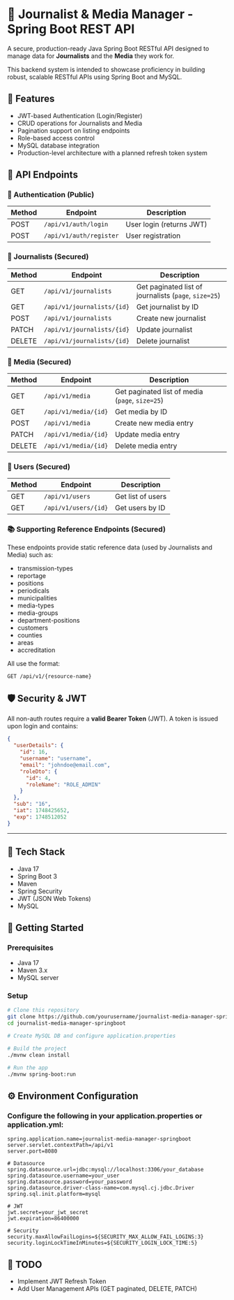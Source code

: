 # 📰 Journalist & Media Manager - Spring Boot REST API

A secure, production-ready Java Spring Boot RESTful API designed to manage data for **Journalists** and the **Media** they work for.

This backend system is intended to showcase proficiency in building robust, scalable RESTful APIs using Spring Boot and MySQL.

## 🚀 Features

- JWT-based Authentication (Login/Register)
- CRUD operations for Journalists and Media
- Pagination support on listing endpoints
- Role-based access control
- MySQL database integration
- Production-level architecture with a planned refresh token system

## 📡 API Endpoints

### 🔐 Authentication (Public)
| Method | Endpoint               | Description       |
|--------|------------------------|-------------------|
| POST   | `/api/v1/auth/login`    | User login (returns JWT) |
| POST   | `/api/v1/auth/register` | User registration        |

### 🧑 Journalists (Secured)
| Method | Endpoint                 | Description              |
|--------|---------------------------|--------------------------|
| GET    | `/api/v1/journalists`      | Get paginated list of journalists (`page`, `size=25`) |
| GET    | `/api/v1/journalists/{id}` | Get journalist by ID     |
| POST   | `/api/v1/journalists`      | Create new journalist    |
| PATCH  | `/api/v1/journalists/{id}` | Update journalist        |
| DELETE | `/api/v1/journalists/{id}` | Delete journalist        |

### 📰 Media (Secured)
| Method | Endpoint             | Description              |
|--------|----------------------|--------------------------|
| GET    | `/api/v1/media`       | Get paginated list of media (`page`, `size=25`) |
| GET    | `/api/v1/media/{id}`  | Get media by ID          |
| POST   | `/api/v1/media`       | Create new media entry   |
| PATCH  | `/api/v1/media/{id}`  | Update media entry       |
| DELETE | `/api/v1/media/{id}`  | Delete media entry       |

### 🧑 Users (Secured)
| Method | Endpoint             | Description              |
|--------|----------------------|--------------------------|
| GET    | `/api/v1/users`       | Get list of users        |
| GET    | `/api/v1/users/{id}`  | Get users by ID          |

### 📚 Supporting Reference Endpoints (Secured)

These endpoints provide static reference data (used by Journalists and Media) such as:

- transmission-types
- reportage
- positions
- periodicals
- municipalities
- media-types
- media-groups
- department-positions
- customers
- counties
- areas
- accreditation

All use the format:

```http
GET /api/v1/{resource-name}
```

## 🛡️ Security & JWT

All non-auth routes require a **valid Bearer Token** (JWT). A token is issued upon login and contains:

```json
{
  "userDetails": {
    "id": 16,
    "username": "username",
    "email": "johndoe@email.com",
    "roleDto": {
      "id": 4,
      "roleName": "ROLE_ADMIN"
    }
  },
  "sub": "16",
  "iat": 1748425652,
  "exp": 1748512052
}
```
---
## 🧰 Tech Stack
- Java 17
- Spring Boot 3
- Maven
- Spring Security
- JWT (JSON Web Tokens)
- MySQL

## 🏁 Getting Started
### Prerequisites
- Java 17
- Maven 3.x
- MySQL server

### Setup
```bash
# Clone this repository
git clone https://github.com/yourusername/journalist-media-manager-springboot.git
cd journalist-media-manager-springboot

# Create MySQL DB and configure application.properties

# Build the project
./mvnw clean install

# Run the app
./mvnw spring-boot:run
```

## ⚙️ Environment Configuration
### Configure the following in your application.properties or application.yml:
```properties
spring.application.name=journalist-media-manager-springboot
server.servlet.contextPath=/api/v1
server.port=8080

# Datasource
spring.datasource.url=jdbc:mysql://localhost:3306/your_database
spring.datasource.username=your_user
spring.datasource.password=your_password
spring.datasource.driver-class-name=com.mysql.cj.jdbc.Driver
spring.sql.init.platform=mysql

# JWT
jwt.secret=your_jwt_secret
jwt.expiration=86400000

# Security
security.maxAllowFailLogins=${SECURITY_MAX_ALLOW_FAIL_LOGINS:3}
security.loginLockTimeInMinutes=${SECURITY_LOGIN_LOCK_TIME:5}
```
## 📌 TODO
- Implement JWT Refresh Token
- Add User Management APIs (GET paginated, DELETE, PATCH)
